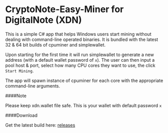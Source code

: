 CryptoNote-Easy-Miner for DigitalNote (XDN)
===

This is a simple C# app that helps Windows users start mining without dealing with command-line operated binaries. It is bundled with the latest 32 & 64 bit builds of cpuminer and simplewallet.


Upon starting for the first time it will run simplewallet to generate a new address (with a default wallet password of `x`). The user can then input a pool host & port, select how many CPU cores they want to use, the click `Start Mining`.


The app will spawn instance of cpuminer for each core with the appropriate command-line arguments.

####Note

Please keep xdn.wallet file safe. This is your wallet with default password `x`

####Download

Get the latest build here: [releases](//github.com/zone117x/cryptonote-easy-miner/releases)
